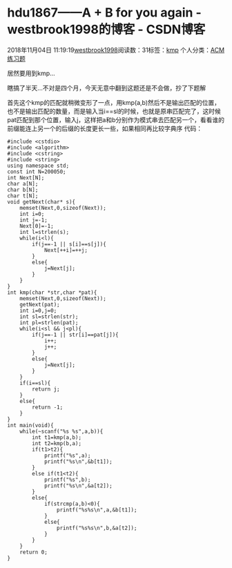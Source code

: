 # hdu1867——A + B for you again - westbrook1998的博客 - CSDN博客





2018年11月04日 11:19:19[westbrook1998](https://me.csdn.net/westbrook1998)阅读数：31标签：[kmp](https://so.csdn.net/so/search/s.do?q=kmp&t=blog)
个人分类：[ACM练习题](https://blog.csdn.net/westbrook1998/article/category/7652684)









居然要用到kmp…

瞎搞了半天…不对是四个月，今天无意中翻到这题还是不会做，抄了下题解

首先这个kmp的匹配就稍微变形了一点，用kmp(a,b)然后不是输出匹配的位置，也不是输出匹配的数量，而是输入当i==sl的时候，也就是原串匹配完了，这时候pat匹配到那个位置，输入j，这样把a和b分别作为模式串去匹配另一个，看看谁的前缀能连上另一个的后缀的长度更长一些，如果相同再比较字典序
代码：

```
#include <cstdio>
#include <algorithm>
#include <cstring>
#include <string>
using namespace std;
const int N=200050;
int Next[N];
char a[N];
char b[N];
char t[N];
void getNext(char* s){
    memset(Next,0,sizeof(Next));
    int i=0;
    int j=-1;
    Next[0]=-1;
    int l=strlen(s);
    while(i<l){
        if(j==-1 || s[i]==s[j]){
            Next[++i]=++j;
        }
        else{
            j=Next[j];
        }
    }
}
int kmp(char *str,char *pat){
    memset(Next,0,sizeof(Next));
    getNext(pat);
    int i=0,j=0;
    int sl=strlen(str);
    int pl=strlen(pat);
    while(i<sl && j<pl){
        if(j==-1 || str[i]==pat[j]){
            i++;
            j++;
        }
        else{
            j=Next[j];
        }
    }
    if(i==sl){
        return j;
    }
    else{
        return -1;
    }
}
int main(void){
    while(~scanf("%s %s",a,b)){
        int t1=kmp(a,b);
        int t2=kmp(b,a);
        if(t1>t2){
            printf("%s",a);
            printf("%s\n",&b[t1]);
        }
        else if(t1<t2){
            printf("%s",b);
            printf("%s\n",&a[t2]);
        }
        else{
            if(strcmp(a,b)<0){
                printf("%s%s\n",a,&b[t1]);
            }
            else{
                printf("%s%s\n",b,&a[t2]);
            }
        }
    }
    return 0;
}
```





